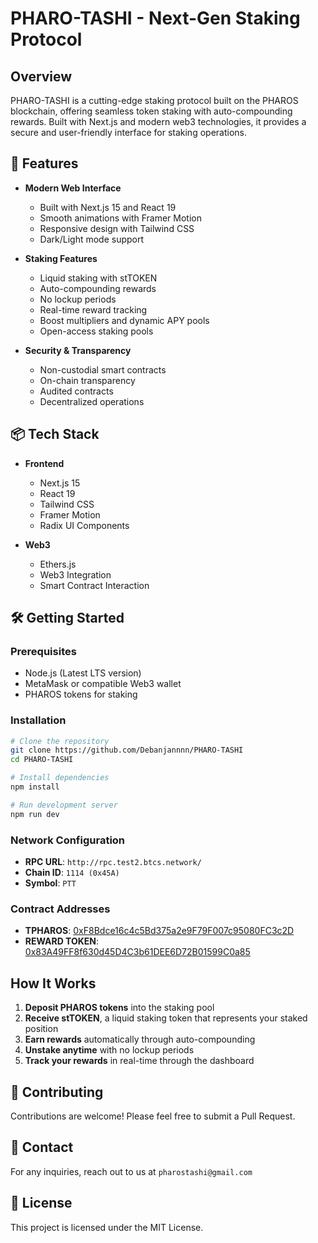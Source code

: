 # PHARO-TASHI - Next-Gen Staking Protocol

## Overview
PHARO-TASHI is a cutting-edge staking protocol built on the PHAROS blockchain, offering seamless token staking with auto-compounding rewards. Built with Next.js and modern web3 technologies, it provides a secure and user-friendly interface for staking operations.

## 🚀 Features

- **Modern Web Interface**
  - Built with Next.js 15 and React 19
  - Smooth animations with Framer Motion
  - Responsive design with Tailwind CSS
  - Dark/Light mode support

- **Staking Features**
  - Liquid staking with stTOKEN
  - Auto-compounding rewards
  - No lockup periods
  - Real-time reward tracking
  - Boost multipliers and dynamic APY pools
  - Open-access staking pools

- **Security & Transparency**
  - Non-custodial smart contracts
  - On-chain transparency
  - Audited contracts
  - Decentralized operations

## 📦 Tech Stack

- **Frontend**
  - Next.js 15
  - React 19
  - Tailwind CSS
  - Framer Motion
  - Radix UI Components

- **Web3**
  - Ethers.js
  - Web3 Integration
  - Smart Contract Interaction

## 🛠️ Getting Started

### Prerequisites
- Node.js (Latest LTS version)
- MetaMask or compatible Web3 wallet
- PHAROS tokens for staking

### Installation

```bash
# Clone the repository
git clone https://github.com/Debanjannnn/PHARO-TASHI
cd PHARO-TASHI

# Install dependencies
npm install

# Run development server
npm run dev
```

### Network Configuration
- **RPC URL**: `http://rpc.test2.btcs.network/`
- **Chain ID**: `1114 (0x45A)`
- **Symbol**: `PTT`

### Contract Addresses
- **TPHAROS**: [0xF8Bdce16c4c5Bd375a2e9F79F007c95080FC3c2D](https://scan.test2.btcs.network/address/0xF8Bdce16c4c5Bd375a2e9F79F007c95080FC3c2D)
- **REWARD TOKEN**: [0x83A49FF8f630d45D4C3b61DEE6D72B01599C0a85](https://scan.test2.btcs.network/address/0x83A49FF8f630d45D4C3b61DEE6D72B01599C0a85)

## How It Works

1. **Deposit PHAROS tokens** into the staking pool
2. **Receive stTOKEN**, a liquid staking token that represents your staked position
3. **Earn rewards** automatically through auto-compounding
4. **Unstake anytime** with no lockup periods
5. **Track your rewards** in real-time through the dashboard

## 🤝 Contributing
Contributions are welcome! Please feel free to submit a Pull Request.

## 📧 Contact
For any inquiries, reach out to us at `pharostashi@gmail.com`

## 📄 License
This project is licensed under the MIT License.
